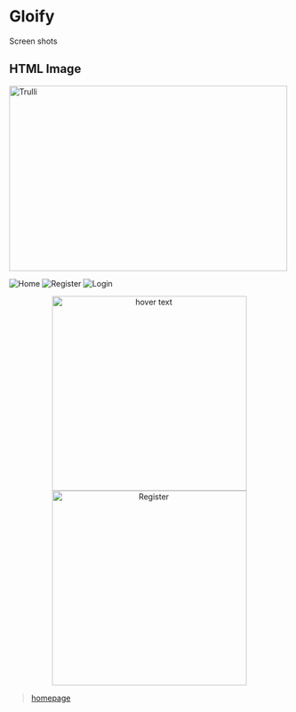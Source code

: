 # Gloify

Screen shots

<!DOCTYPE html>
<html>
<body>

<h2>HTML Image</h2>
<img src="pic_trulli.jpg" alt="Trulli" width="500" height="333">

![Home](http://url/to/img.png)
![Register](https://imgur.com/j0T7Pah)
![Login](https://imgur.com/a/NBGnIS9)

<p align="center">
  <img src="https://imgur.com/j0T7Pah" width="350" title="hover text">
  <img src="https://imgur.com/j0T7Pah9" width="350" alt="Register">
</p>

<blockquote class="imgur-embed-pub" lang="en" data-id="a/NBGnIS9"  >
  <a href="//imgur.com/a/NBGnIS9">homepage</a></blockquote>
<script async src="//s.imgur.com/min/embed.js" charset="utf-8"></script>


</body>
</html>
